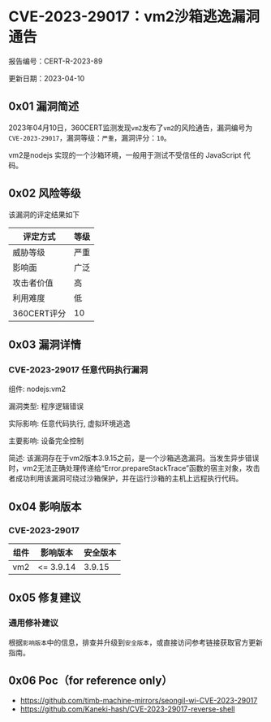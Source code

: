 # CVE-2023-29017：vm2沙箱逃逸漏洞通告

报告编号：CERT-R-2023-89

更新日期：2023-04-10

## 0x01  漏洞简述

2023年04月10日，360CERT监测发现`vm2`发布了`vm2`的风险通告，漏洞编号为`CVE-2023-29017`，漏洞等级：`严重`，漏洞评分：`10`。

vm2是nodejs 实现的一个沙箱环境，一般用于测试不受信任的 JavaScript 代码。

## 0x02  风险等级

该漏洞的评定结果如下

| 评定方式    | 等级 |
| ----------- | ---- |
| 威胁等级    | 严重 |
| 影响面      | 广泛 |
| 攻击者价值  | 高   |
| 利用难度    | 低   |
| 360CERT评分 | 10   |

## 0x03  漏洞详情

### CVE-2023-29017 任意代码执行漏洞

组件: nodejs:vm2

漏洞类型: 程序逻辑错误

实际影响: 任意代码执行, 虚拟环境逃逸

主要影响: 设备完全控制

简述: 该漏洞存在于vm2版本3.9.15之前，是一个沙箱逃逸漏洞。当发生异步错误时，vm2无法正确处理传递给“Error.prepareStackTrace”函数的宿主对象，攻击者成功利用该漏洞可绕过沙箱保护，并在运行沙箱的主机上远程执行代码。

## 0x04  影响版本

### CVE-2023-29017

| 组件 | 影响版本  | 安全版本 |
| ---- | --------- | -------- |
| vm2  | <= 3.9.14 | 3.9.15   |

## 0x05  修复建议

### 通用修补建议

根据`影响版本`中的信息，排查并升级到`安全版本`，或直接访问参考链接获取官方更新指南。

## 0x06 Poc（for reference only）

- https://github.com/timb-machine-mirrors/seongil-wi-CVE-2023-29017
- https://github.com/Kaneki-hash/CVE-2023-29017-reverse-shell